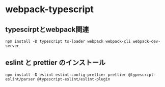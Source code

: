 # webpack-typescript
## typescirptとwebpack関連  
`npm install -D typescript ts-loader webpack webpack-cli webpack-dev-server`  
## eslint と prettier のインストール  
`npm install -D eslint eslint-config-prettier prettier @typescript-eslint/parser @typescript-eslint/eslint-plugin`
